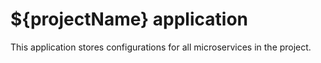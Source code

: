 # ${projectName} application

This application stores configurations for all microservices in the project.
